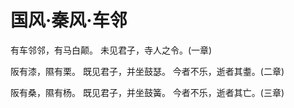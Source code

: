 # 国风·秦风·车邻

有车邻邻，有马白颠。
未见君子，寺人之令。(一章)

阪有漆，隰有栗。
既见君子，并坐鼓瑟。
今者不乐，逝者其耋。(二章)

阪有桑，隰有杨。
既见君子，并坐鼓簧。
今者不乐，逝者其亡。(三章)

